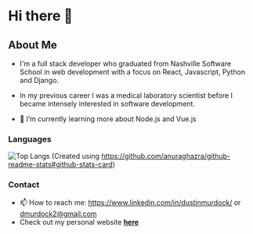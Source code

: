 # Hi there 👋

## About Me
* I'm a full stack developer who graduated from Nashville Software School in web
  development with a focus on React, Javascript, Python and Django.
* In my previous career I was a medical laboratory scientist before I became
  intensely interested in software development.

* 🔭 I’m currently learning more about Node.js and Vue.js

### Languages

![Top Langs](https://github-readme-stats.vercel.app/api/top-langs/?username=MurdockDM&layout=compact&theme=cobalt)
(Created using https://github.com/anuraghazra/github-readme-stats#github-stats-card)

### Contact
* 📫 How to reach me: 
https://www.linkedin.com/in/dustinmurdock/ 
or
dmurdock2@gmail.com
* Check out my personal website 
**[here](https://murdockdm.github.io/)**

<!--
**MurdockDM/MurdockDM** is a ✨ _special_ ✨ repository because its `README.md` (this file) appears on your GitHub profile.

Here are some ideas to get you started:

- 🔭 I’m currently working on ...
- 🌱 I’m currently learning ...
- 👯 I’m looking to collaborate on ...
- 🤔 I’m looking for help with ...
- 💬 Ask me about ...
- 📫 How to reach me: ...
- 😄 Pronouns: ...
- ⚡ Fun fact: ...
-->
